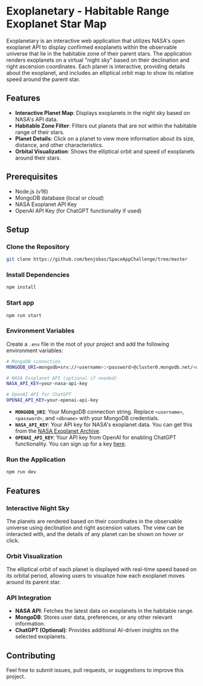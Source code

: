 # Exoplanetary - Habitable Range Exoplanet Star Map

Exoplanetary is an interactive web application that utilizes NASA's open exoplanet API to display confirmed exoplanets within the observable universe that lie in the habitable zone of their parent stars. The application renders exoplanets on a virtual "night sky" based on their declination and right ascension coordinates. Each planet is interactive, providing details about the exoplanet, and includes an elliptical orbit map to show its relative speed around the parent star.

## Features

- **Interactive Planet Map**: Displays exoplanets in the night sky based on NASA's API data.
- **Habitable Zone Filter**: Filters out planets that are not within the habitable range of their stars.
- **Planet Details**: Click on a planet to view more information about its size, distance, and other characteristics.
- **Orbital Visualization**: Shows the elliptical orbit and speed of exoplanets around their stars.

## Prerequisites

- Node.js (v16)
- MongoDB database (local or cloud)
- NASA Exoplanet API Key
- OpenAI API Key (for ChatGPT functionality if used)

## Setup

### Clone the Repository

```bash
git clone https://github.com/benjobas/SpaceAppChallenge/tree/master
```

### Install Dependencies

```bash
npm install
```

### Start app

```bash
npm run start
```

### Environment Variables

Create a `.env` file in the root of your project and add the following environment variables:

```bash
# MongoDB connection
MONGODB_URI=mongodb+srv://<username>:<password>@cluster0.mongodb.net/<dbname>?retryWrites=true&w=majority

# NASA Exoplanet API (optional if needed)
NASA_API_KEY=your-nasa-api-key

# OpenAI API for ChatGPT
OPENAI_API_KEY=your-openai-api-key
```

- **`MONGODB_URI`**: Your MongoDB connection string. Replace `<username>`, `<password>`, and `<dbname>` with your MongoDB credentials.
- **`NASA_API_KEY`**: Your API key for NASA's exoplanet data. You can get this from the [NASA Exoplanet Archive](https://exoplanetarchive.ipac.caltech.edu/docs/program_interfaces.html).
- **`OPENAI_API_KEY`**: Your API key from OpenAI for enabling ChatGPT functionality. You can sign up for a key [here](https://beta.openai.com/signup/).

### Run the Application

```bash
npm run dev
```

## Features

### Interactive Night Sky

The planets are rendered based on their coordinates in the observable universe using declination and right ascension values. The view can be interacted with, and the details of any planet can be shown on hover or click.

### Orbit Visualization

The elliptical orbit of each planet is displayed with real-time speed based on its orbital period, allowing users to visualize how each exoplanet moves around its parent star.

### API Integration

- **NASA API**: Fetches the latest data on exoplanets in the habitable range.
- **MongoDB**: Stores user data, preferences, or any other relevant information.
- **ChatGPT (Optional)**: Provides additional AI-driven insights on the selected exoplanets.

## Contributing

Feel free to submit issues, pull requests, or suggestions to improve this project.

